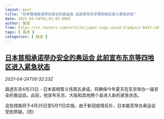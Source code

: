 ```yaml
---
layout: post
title: "日本首相承诺举办安全的奥运会 此前宣布东京等四地区进入紧急状态"
date: 2021-04-24T01:01:03.000Z
author: 路透
from: https://cn.reuters.com/article/japan-suga-covid-olympics-0423-idCNKBS2CB00O
tags: [ 路透 ]
categories: [ 路透 ]
---
```

<!--1619226063000-->
[日本首相承诺举办安全的奥运会 此前宣布东京等四地区进入紧急状态](https://cn.reuters.com/article/japan-suga-covid-olympics-0423-idCNKBS2CB00O)
------

<div>
<div><i>2021-04-24T00:32:23Z</i></div><p>路透东京4月23日 - 日本首相菅义伟周五承诺，将确保今年夏天在东京举办一届安全的奥运会。此前，他宣布东京、大阪和其他两个县进入新的紧急状态。 　</p><p>这些措施将于4月25日至5月11日实施。由于新冠疫情反扑，日本能否举办奥运会受到质疑。(完)</p>
</div>
